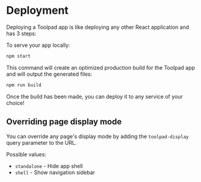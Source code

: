 # Deployment

<p class="description">Deploying a Toolpad app is like deploying any other React application and has 3 steps:</p>

To serve your app locally:

```sh
npm start
```

This command will create an optimized production build for the Toolpad app and will output the generated files:

```sh
npm run build
```

Once the build has been made, you can deploy it to any service of your choice!

## Overriding page display mode

You can override any page's display mode by adding the `toolpad-display` query parameter to the URL.

Possible values:

- `standalone` - Hide app shell
- `shell` - Show navigation sidebar
